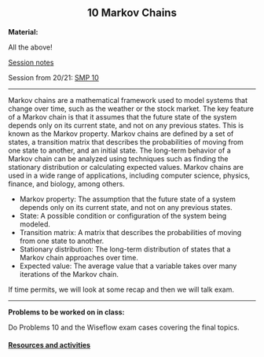 <h2 align="center">10 Markov Chains</h2>

<p><strong>Material:</strong></p>

<p>All the above!</p>

[Session notes](https://drive.google.com/file/d/1mLSXpKfc34urRq1iS8nJ_Mgf5STyTNNa/view?usp=sharing)

<p>Session from 20/21:&nbsp;<a href="https://youtu.be/18PY0ogn5yI" target="_blank">SMP 10</a></p>

<hr />
<p>Markov chains are a mathematical framework used to model systems that change over time, such as the weather or the stock market. The key feature of a Markov chain is that it assumes that the future state of the system depends only on its current state, and not on any previous states. This is known as the Markov property. Markov chains are defined by a set of states, a transition matrix that describes the probabilities of moving from one state to another, and an initial state. The long-term behavior of a Markov chain can be analyzed using techniques such as finding the stationary distribution or calculating expected values. Markov chains are used in a wide range of applications, including computer science, physics, finance, and biology, among others.</p>

<ul>
	<li>Markov property: The assumption that the future state of a system depends only on its current state, and not on any previous states.</li>
	<li>State: A possible condition or configuration of the system being modeled.</li>
	<li>Transition matrix: A matrix that describes the probabilities of moving from one state to another.</li>
	<li>Stationary distribution: The long-term distribution of states that a Markov chain approaches over time.</li>
	<li>Expected value: The average value that a variable takes over many iterations of the Markov chain.</li>
</ul>

<p>If time permits, we will look at some recap and then we will talk exam.</p>

<hr />
<p><strong>Problems to be worked on in class:</strong></p>

<p>Do Problems 10 and the Wiseflow exam cases covering the final topics.</p>



#### [Resources and activities](https://viaucdk-my.sharepoint.com/:f:/g/personal/rib_viauc_dk/EuqNIuAYAltDmfXlB9l-DpMBTP5g7G1XrHFCqcXim9OfNQ?e=pbUO6r)
